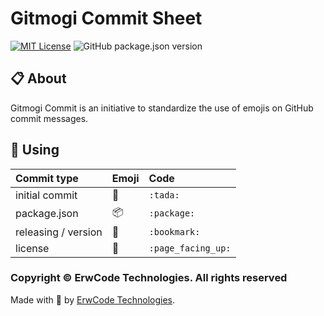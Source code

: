 # Gitmogi Commit Sheet

[![MIT License][mit-license-image]][mit-license-url]
![GitHub package.json version][version-url]

## 📋 About

Gitmogi Commit is an initiative to standardize the use of emojis on GitHub commit messages.


## 🎯 Using

| Commit type                | Emoji                | Code                 |
|:---------------------------|:---------------------|:---------------------|
| initial commit             | :tada:               | `:tada:`             |
| package.json               | :package:            | `:package:`          |
| releasing / version        | :bookmark:           | `:bookmark:`         |
| license                    | :page_facing_up:     | `:page_facing_up:`   |


### Copyright © ErwCode Technologies. All rights reserved

Made with 💖 by [ErwCode Technologies](https://erwcode.com/).


[mit-license-image]: https://img.shields.io/github/license/erwcode/gitmogi-commit.svg
[mit-license-url]: https://github.com/erwcode/gitmogi-commit/blob/master/LICENSE

[version-url]: https://img.shields.io/github/package-json/v/erwcode/gitmogi-commit.svg?color=red
